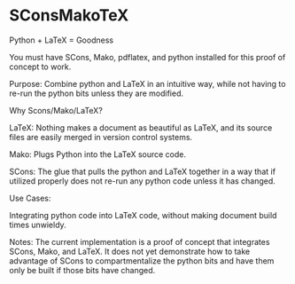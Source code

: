 # SConsMakoTeX
Python + LaTeX = Goodness

You must have SCons, Mako, pdflatex, and python installed for this proof of concept to work.

Purpose:
Combine python and LaTeX in an intuitive way, while not having to re-run the python bits unless they are modified.

Why Scons/Mako/LaTeX?

LaTeX:  Nothing makes a document as beautiful as LaTeX, and its source files are easily merged in version control systems.

Mako: Plugs Python into the LaTeX source code.

SCons:  The glue that pulls the python and LaTeX together in a way that if utilized properly does not re-run any python code unless it has changed.

Use Cases:

Integrating python code into LaTeX code, without making document build times unwieldy.



Notes:
The current implementation is a proof of concept that integrates SCons, Mako, and LaTeX.  It does not yet demonstrate how to take advantage of SCons to compartmentalize the python bits and have them only be built if those bits have changed.
